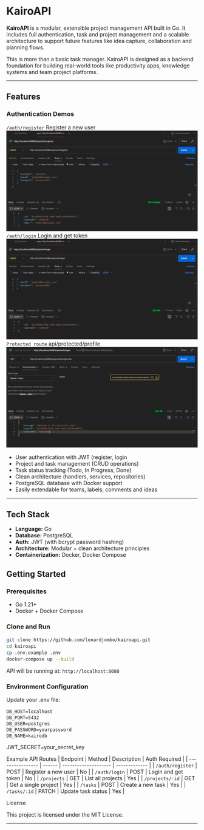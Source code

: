 # KairoAPI

**KairoAPI** is a modular, extensible project management API built in Go. It includes full authentication, task and project management and a scalable architecture to support future features like idea capture, collaboration and planning flows.

This is more than a basic task manager. KairoAPI is designed as a backend foundation for building real-world tools like productivity apps, knowledge systems and team project platforms.

---

## Features
### Authentication Demos
 `/auth/register`  Register a new user  
 ![Register User](screenshots/register.png)         
 `/auth/login`     Login and get token 
 ![Login User](screenshots/login.png)
 `Protected route` api/protected/profile
 ![AuthBearer](screenshots/authbearer.png)
- User authentication with JWT (register, login
- Project and task management (CRUD operations)
- Task status tracking (Todo, In Progress, Done)
- Clean architecture (handlers, services, repositories)
- PostgreSQL database with Docker support
- Easily extendable for teams, labels, comments and ideas

---

## Tech Stack

- **Language:** Go
- **Database:** PostgreSQL
- **Auth:** JWT (with bcrypt password hashing)
- **Architecture:** Modular + clean architecture principles
- **Containerization:** Docker, Docker Compose


## Getting Started

### Prerequisites

- Go 1.21+
- Docker + Docker Compose

### Clone and Run

```bash
git clone https://github.com/lenardjombo/kairoapi.git 
cd kairoapi
cp .env.example .env
docker-compose up --build
```

API will be running at: ```http://localhost:8080```

### Environment Configuration

Update your .env file:

```
DB_HOST=localhost
DB_PORT=5432
DB_USER=postgres
DB_PASSWORD=yourpassword
DB_NAME=kairodb
```

JWT_SECRET=your_secret_key

Example API Routes
| Endpoint         | Method | Description          | Auth Required |
| ---------------- | ------ | -------------------- | ------------- |
| `/auth/register` | POST   | Register a new user  | No            |
| `/auth/login`    | POST   | Login and get token  | No            |
| `/projects`      | GET    | List all projects    | Yes           |
| `/projects/:id`  | GET    | Get a single project | Yes           |
| `/tasks`         | POST   | Create a new task    | Yes           |
| `/tasks/:id`     | PATCH  | Update task status   | Yes           |


License

This project is licensed under the MIT License.


---









